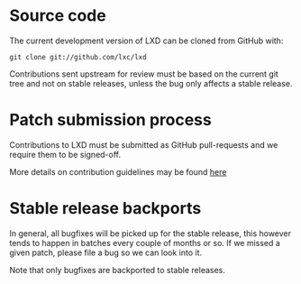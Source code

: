 # Source code

The current development version of LXD can be cloned from GitHub with:

    git clone git://github.com/lxc/lxd

Contributions sent upstream for review must be based on the current git tree
and not on stable releases, unless the bug only affects a stable release.

# Patch submission process

Contributions to LXD must be submitted as GitHub pull-requests and we require them to be signed-off.

More details on contribution guidelines may be found [here](https://github.com/lxc/lxd/blob/master/contributing.md)

# Stable release backports

In general, all bugfixes will be picked up for the stable release, this however tends to happen in batches
every couple of months or so. If we missed a given patch, please file a bug so we can look into it.

Note that only bugfixes are backported to stable releases.
